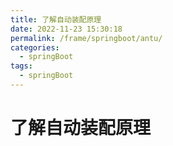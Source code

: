 ```yaml
---
title: 了解自动装配原理
date: 2022-11-23 15:30:18
permalink: /frame/springboot/antu/
categories:
  - springBoot
tags:
  - springBoot
---
```


# 了解自动装配原理
